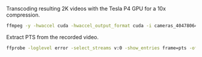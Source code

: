 Transcoding resulting 2K videos with the Tesla P4 GPU for a 10x compression.
```bash
ffmpeg -y -hwaccel cuda -hwaccel_output_format cuda -i cameras_40478064.mp4 -hwaccel cuda -hwaccel_output_format cuda -i cameras_40549960.mp4 -hwaccel cuda -hwaccel_output_format cuda -i cameras_40549975.mp4 -hwaccel cuda -hwaccel_output_format cuda -i cameras_40549976.mp4 -map 0:0 -vf scale_cuda=1920:1080 -c:v h264_nvenc -b:v 6M -preset p7 temp1.mp4 -map 1:0 -vf scale_cuda=1920:1080 -c:v h264_nvenc -b:v 6M -preset p7 temp2.mp4 -map 2:0 -vf scale_cuda=1920:1080 -c:v h264_nvenc -b:v 6M -preset p7 temp3.mp4 -map 3:0 -vf scale_cuda=1920:1080 -c:v h264_nvenc -b:v 6M -preset p7 temp4.mp4
```

Extract PTS from the recorded video.
```bash
ffprobe -loglevel error -select_streams v:0 -show_entries frame=pts -of csv=print_section=0 eye_eye-video-world.mkv > pts.txt
```
